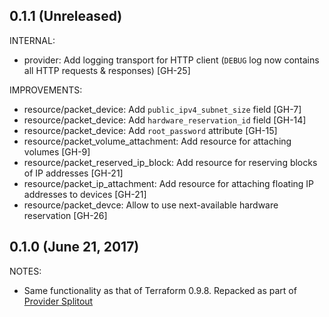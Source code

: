 ## 0.1.1 (Unreleased)

INTERNAL:

* provider: Add logging transport for HTTP client (`DEBUG` log now contains all HTTP requests & responses) [GH-25]

IMPROVEMENTS:

* resource/packet_device: Add `public_ipv4_subnet_size` field [GH-7]
* resource/packet_device: Add `hardware_reservation_id` field [GH-14]
* resource/packet_device: Add `root_password` attribute [GH-15]
* resource/packet_volume_attachment: Add resource for attaching volumes [GH-9]
* resource/packet_reserved_ip_block: Add resource for reserving blocks of IP addresses [GH-21]
* resource/packet_ip_attachment: Add resource for attaching floating IP addresses to devices [GH-21]
* resource/packet_devce: Allow to use next-available hardware reservation [GH-26]
## 0.1.0 (June 21, 2017)

NOTES:

* Same functionality as that of Terraform 0.9.8. Repacked as part of [Provider Splitout](https://www.hashicorp.com/blog/upcoming-provider-changes-in-terraform-0-10/)
